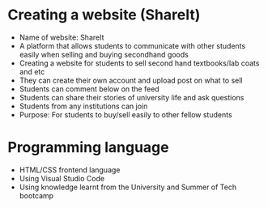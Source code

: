 # Creating a website (ShareIt)
- Name of website: ShareIt
- A platform that allows students to communicate with other students easily when selling and buying secondhand goods
- Creating a website for students to sell second hand textbooks/lab coats and etc
- They can create their own account and upload post on what to sell
- Students can comment below on the feed
- Students can share their stories of university life and ask questions
- Students from any institutions can join
- Purpose: For students to buy/sell easily to other fellow students


# Programming language
- HTML/CSS frontend language
- Using Visual Studio Code
- Using knowledge learnt from the University and Summer of Tech bootcamp 
